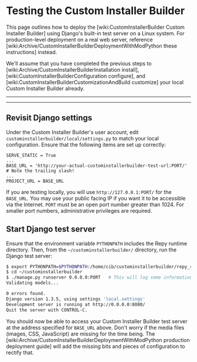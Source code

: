 # Testing the Custom Installer Builder
This page outlines how to deploy the [wiki:CustomInstallerBuilder Custom Installer Builder] using Django's built-in test server on a Linux system. For production-level deployment on a real web server, reference [wiki:Archive/CustomInstallerBuilderDeploymentWithModPython these instructions] instead.

We'll assume that you have completed the previous steps to [wiki:Archive/CustomInstallerBuilderInstallation install], [wiki:CustomInstallerBuilderConfiguration configure], and [wiki:CustomInstallerBuilderCustomizationAndBuild customize] your local Custom Installer Builder already.

----

----
## Revisit Django settings

Under the Custom Installer Builder's user account, edit `custominstallerbuilder/local/settings.py`  to match your local configuration. Ensure that the following items are set up correctly:

```
SERVE_STATIC = True
...
BASE_URL = 'http://your-actual-custominstallerbuilder-test-url:PORT/'  # Note the trailing slash!
...
PROJECT_URL = BASE_URL
```

If you are testing locally, you will use ```http://127.0.0.1:PORT/``` for the `BASE_URL`. You may use your public facing IP if you want it to be accessible via the Internet. ```PORT``` must be an open port number greater than 1024. For smaller port numbers, administrative privileges are required.



## Start Django test server
Ensure that the environment variable `PYTHONPATH` includes the Repy runtime directory. Then, from the `~/custominstallerbuilder/` directory, run the Django test server:

```sh
$ export PYTHONPATH=$PYTHONPATH:/home/cib/custominstallerbuilder/repy_runtime
$ cd ~/custominstallerbuilder
$ ./manage.py runserver 0.0.0.0:PORT   # This will log some information to the prompt
Validating models...

0 errors found.
Django version 1.3.5, using settings 'local.settings'
Development server is running at http://0.0.0.0:8080/
Quit the server with CONTROL-C.
```

You should now be able to access your Custom Installer Builder test server at the address specified for `BASE_URL` above. Don't worry if the media files (images, CSS, JavaScript) are missing for the time being. The [wiki:Archive/CustomInstallerBuilderDeploymentWithModPython production deployment guide] will add the missing bits and pieces of configuration to rectify that.
